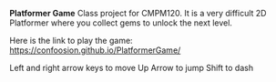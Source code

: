 **Platformer Game**
Class project for CMPM120. It is a very difficult 2D Platformer where you collect gems to unlock the next level.

Here is the link to play the game: https://confoosion.github.io/PlatformerGame/

Left and right arrow keys to move
Up Arrow to jump
Shift to dash
